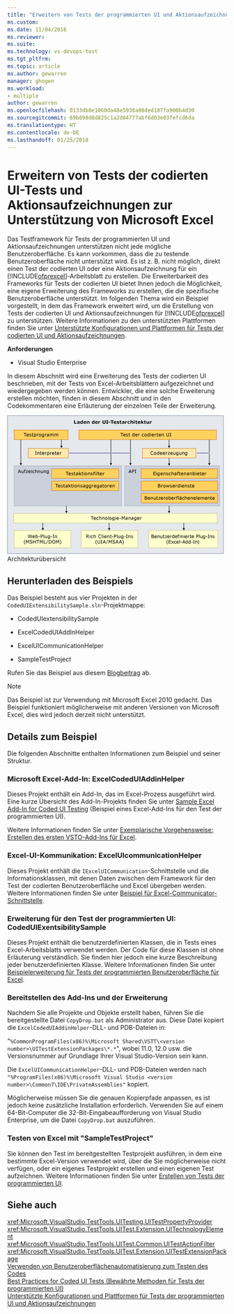 ```yaml
---
title: "Erweitern von Tests der programmierten UI und Aktionsaufzeichnungen zur Unterstützung von Microsoft Excel | Microsoft-Dokumentation"
ms.custom: 
ms.date: 11/04/2016
ms.reviewer: 
ms.suite: 
ms.technology: vs-devops-test
ms.tgt_pltfrm: 
ms.topic: article
ms.author: gewarren
manager: ghogen
ms.workload:
- multiple
author: gewarren
ms.openlocfilehash: 0133db8e1060da48e5938a08ded187fa900b4d30
ms.sourcegitcommit: 69b898d8d825c1a2d04777abf6d03e03fefcd6da
ms.translationtype: HT
ms.contentlocale: de-DE
ms.lasthandoff: 01/25/2018
---
```

# <a name="extending-coded-ui-tests-and-action-recordings-to-support-microsoft-excel"></a>Erweitern von Tests der codierten UI-Tests und Aktionsaufzeichnungen zur Unterstützung von Microsoft Excel
Das Testframework für Tests der programmierten UI und Aktionsaufzeichnungen unterstützen nicht jede mögliche Benutzeroberfläche. Es kann vorkommen, dass die zu testende Benutzeroberfläche nicht unterstützt wird. Es ist z. B. nicht möglich, direkt einen Test der codierten UI oder eine Aktionsaufzeichnung für ein [!INCLUDE[ofprexcel](../test/includes/ofprexcel_md.md)]-Arbeitsblatt zu erstellen. Die Erweiterbarkeit des Frameworks für Tests der codierten UI bietet Ihnen jedoch die Möglichkeit, eine eigene Erweiterung des Frameworks zu erstellen, die die spezifische Benutzeroberfläche unterstützt. Im folgenden Thema wird ein Beispiel vorgestellt, in dem das Framework erweitert wird, um die Erstellung von Tests der codierten UI und Aktionsaufzeichnungen für [!INCLUDE[ofprexcel](../test/includes/ofprexcel_md.md)] zu unterstützen. Weitere Informationen zu den unterstützten Plattformen finden Sie unter [Unterstützte Konfigurationen und Plattformen für Tests der codierten UI und Aktionsaufzeichnungen](../test/supported-configurations-and-platforms-for-coded-ui-tests-and-action-recordings.md).  
  
 **Anforderungen**  
  
-   Visual Studio Enterprise  
  
 In diesem Abschnitt wird eine Erweiterung des Tests der codierten UI beschrieben, mit der Tests von Excel-Arbeitsblättern aufgezeichnet und wiedergegeben werden können. Entwickler, die eine solche Erweiterung erstellen möchten, finden in diesem Abschnitt und in den Codekommentaren eine Erläuterung der einzelnen Teile der Erweiterung.  
  
 ![Laden der UI-Testarchitektur](../test/media/ui_testarch.png "UI_TestArch")  
Architekturübersicht  
  
## <a name="download-the-sample"></a>Herunterladen des Beispiels  
 Das Beispiel besteht aus vier Projekten in der `CodedUIExtensibilitySample.sln`-Projektmappe:  
  
-   CodedUIextensibilitySample  
  
-   ExcelCodedUIAddInHelper  
  
-   ExcelUICommunicationHelper  
  
-   SampleTestProject  
  
 Rufen Sie das Beispiel aus diesem [Blogbeitrag](http://go.microsoft.com/fwlink/?LinkID=185592) ab.  
  
> [!NOTE]
>  Das Beispiel ist zur Verwendung mit Microsoft Excel 2010 gedacht. Das Beispiel funktioniert möglicherweise mit anderen Versionen von Microsoft Excel, dies wird jedoch derzeit nicht unterstützt.  
  
## <a name="details-about-the-sample"></a>Details zum Beispiel  
 Die folgenden Abschnitte enthalten Informationen zum Beispiel und seiner Struktur.  
  
### <a name="microsoft-excel-add-in-excelcodeduiaddinhelper"></a>Microsoft Excel-Add-In: ExcelCodedUIAddinHelper  
 Dieses Projekt enthält ein Add-In, das im Excel-Prozess ausgeführt wird. Eine kurze Übersicht des Add-In-Projekts finden Sie unter [Sample Excel Add-In for Coded UI Testing](../test/sample-excel-add-in-for-coded-ui-testing.md) (Beispiel eines Excel-Add-Ins für den Test der programmierten UI).  
  
 Weitere Informationen finden Sie unter [Exemplarische Vorgehensweise: Erstellen des ersten VSTO-Add-Ins für Excel](http://msdn.microsoft.com/Library/a855e2be-3ecf-4112-a7f5-ec0f7fad3b5f).  
  
### <a name="excel-ui-communication-exceluicommunicationhelper"></a>Excel-UI-Kommunikation: ExcelUIcommunicationHelper  
 Dieses Projekt enthält die `IExcelUICommunication`-Schnittstelle und die Informationsklassen, mit denen Daten zwischen dem Framework für den Test der codierten Benutzeroberfläche und Excel übergeben werden. Weitere Informationen finden Sie unter [Beispiel für Excel-Communicator-Schnittstelle](../test/sample-excel-communicator-interface.md).  
  
### <a name="coded-ui-test-extension-codeduiexentsibilitysample"></a>Erweiterung für den Test der programmierten UI: CodedUIExentsibilitySample  
 Dieses Projekt enthält die benutzerdefinierten Klassen, die in Tests eines Excel-Arbeitsblatts verwendet werden. Der Code für diese Klassen ist ohne Erläuterung verständlich. Sie finden hier jedoch eine kurze Beschreibung jeder benutzerdefinierten Klasse. Weitere Informationen finden Sie unter [Beispielerweiterung für Tests der programmierten Benutzeroberfläche für Excel](../test/sample-coded-ui-test-extension-for-excel.md).  
  
### <a name="deploying-your-add-in-and-extension"></a>Bereitstellen des Add-Ins und der Erweiterung  
 Nachdem Sie alle Projekte und Objekte erstellt haben, führen Sie die bereitgestellte Datei `CopyDrop.bat` als Administrator aus. Diese Datei kopiert die `ExcelCodedUIAddinHelper`-DLL- und PDB-Dateien in:  
  
 "`%CommonProgramFiles(x86)%\Microsoft Shared\VSTT\<version number>\UITestExtensionPackages\*.*`", wobei 11.0, 12.0 usw. die Versionsnummer auf Grundlage Ihrer Visual Studio-Version sein kann.  
  
 Die `ExcelUICommunicationHelper`-DLL- und PDB-Dateien werden nach `"%ProgramFiles(x86)%\Microsoft Visual Studio <version number>\Common7\IDE\PrivateAssemblies"` kopiert.  
  
 Möglicherweise müssen Sie die genauen Kopierpfade anpassen, es ist jedoch keine zusätzliche Installation erforderlich. Verwenden Sie auf einem 64-Bit-Computer die 32-Bit-Eingabeaufforderung von Visual Studio Enterprise, um die Datei `CopyDrop.bat` auszuführen.  
  
### <a name="testing-excel-with-the-sampletestproject"></a>Testen von Excel mit "SampleTestProject"

Sie können den Test im bereitgestellten Testprojekt ausführen, in dem eine bestimmte Excel-Version verwendet wird, über die Sie möglicherweise nicht verfügen, oder ein eigenes Testprojekt erstellen und einen eigenen Test aufzeichnen. Weitere Informationen finden Sie unter [Erstellen von Tests der programmierten UI](../test/use-ui-automation-to-test-your-code.md).

## <a name="see-also"></a>Siehe auch

<xref:Microsoft.VisualStudio.TestTools.UITesting.UITestPropertyProvider>   
<xref:Microsoft.VisualStudio.TestTools.UITest.Extension.UITechnologyElement>   
<xref:Microsoft.VisualStudio.TestTools.UITest.Common.UITestActionFilter>   
<xref:Microsoft.VisualStudio.TestTools.UITest.Extension.UITestExtensionPackage>   
[Verwenden von Benutzeroberflächenautomatisierung zum Testen des Codes](../test/use-ui-automation-to-test-your-code.md)   
[Best Practices for Coded UI Tests (Bewährte Methoden für Tests der programmierten UI)](../test/best-practices-for-coded-ui-tests.md)   
[Unterstützte Konfigurationen und Plattformen für Tests der programmierten UI und Aktionsaufzeichnungen](../test/supported-configurations-and-platforms-for-coded-ui-tests-and-action-recordings.md)
